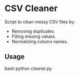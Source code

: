 # CSV Cleaner

Script to clean messy CSV files by:
- Removing duplicates.
- Filling missing values.
- Normalizing column names.

## Usage
bash
python cleaner.py
